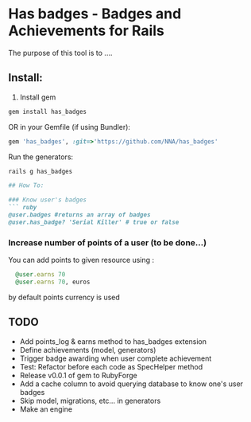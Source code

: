 # Has badges - Badges and Achievements for Rails

The purpose of this tool is to ....

## Install:
1) Install gem

``` ruby
gem install has_badges
```

OR in your Gemfile (if using Bundler):

``` ruby
gem 'has_badges', :git=>'https://github.com/NNA/has_badges'
```

Run the generators:

``` ruby
rails g has_badges

## How To:

### Know user's badges
``` ruby
@user.badges #returns an array of badges
@user.has_badge? 'Serial Killer' # true or false
```

### Increase number of points of a user (to be done...)
You can add points to given resource using :
``` ruby
  @user.earns 70
  @user.earns 70, euros
```
by default points currency is used

## TODO
 - Add points_log & earns method to has_badges extension
 - Define achievements (model, generators)
 - Trigger badge awarding when user complete achievement
 - Test: Refactor before each code as SpecHelper method
 - Release v0.0.1 of gem to RubyForge
 - Add a cache column to avoid querying database to know one's user badges
 - Skip model, migrations, etc... in generators
 - Make an engine

 [examples]: https://github.com/NNA/cucumber-snapshot/tree/master/examples